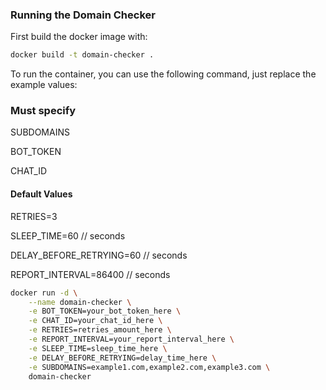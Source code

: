 ### Running the Domain Checker
First build the docker image with:

```bash
docker build -t domain-checker .
```

To run the container, you can use the following command, just replace the example values:

### Must specify
SUBDOMAINS

BOT_TOKEN

CHAT_ID

#### Default Values
RETRIES=3

SLEEP_TIME=60 // seconds

DELAY_BEFORE_RETRYING=60 // seconds

REPORT_INTERVAL=86400 // seconds

```bash
docker run -d \
    --name domain-checker \
    -e BOT_TOKEN=your_bot_token_here \
    -e CHAT_ID=your_chat_id_here \
    -e RETRIES=retries_amount_here \
    -e REPORT_INTERVAL=your_report_interval_here \
    -e SLEEP_TIME=sleep_time_here \
    -e DELAY_BEFORE_RETRYING=delay_time_here \
    -e SUBDOMAINS=example1.com,example2.com,example3.com \
    domain-checker
```